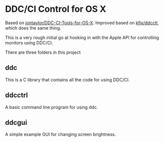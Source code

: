 DDC/CI Control for OS X
=======================

Based on [jontaylor/DDC-CI-Tools-for-OS-X](https://github.com/jontaylor/DDC-CI-Tools-for-OS-X).
Improved based on [kfix/ddcctl](https://github.com/kfix/ddcctl), which does the same thing.

This is a very rough initial go at hooking in with the Apple API for controlling monitors using DDC/CI.

There are three folders in this project

ddc
---

This is a C library that contains all the code for using DDC/CI.

ddcctrl
-------

A basic command line program for using ddc.

ddcgui
------

A simple example GUI for changing screen brightness.


